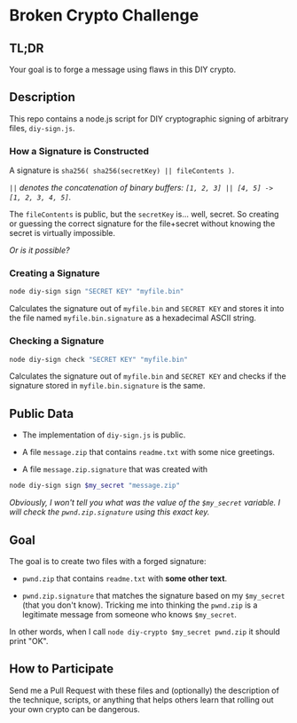 # Broken Crypto Challenge

## TL;DR

Your goal is to forge a message using flaws in this DIY crypto.

## Description

This repo contains a node.js script for DIY cryptographic signing of arbitrary files, `diy-sign.js`.

### How a Signature is Constructed

A signature is `sha256( sha256(secretKey) || fileContents )`.

_`||` denotes the concatenation of binary buffers: `[1, 2, 3] || [4, 5] -> [1, 2, 3, 4, 5]`._

The `fileContents` is public, but the `secretKey` is... well, secret. So creating or guessing the correct signature for the file+secret without knowing the secret is virtually impossible.

*Or is it possible?*

### Creating a Signature

```sh
node diy-sign sign "SECRET KEY" "myfile.bin"
```

Calculates the signature out of `myfile.bin` and `SECRET KEY` and stores it into the file named `myfile.bin.signature` as a hexadecimal ASCII string.

### Checking a Signature

```sh
node diy-sign check "SECRET KEY" "myfile.bin"
```

Calculates the signature out of `myfile.bin` and `SECRET KEY` and checks if the signature stored in `myfile.bin.signature` is the same.

## Public Data

- The implementation of `diy-sign.js` is public.

- A file `message.zip` that contains `readme.txt` with some nice greetings.

- A file `message.zip.signature` that was created with

```sh
node diy-sign sign $my_secret "message.zip"
```

_Obviously, I won't tell you what was the value of the `$my_secret` variable. I will check the `pwnd.zip.signature` using this exact key._

## Goal

The goal is to create two files with a forged signature:

- `pwnd.zip` that contains `readme.txt` with **some other text**.

- `pwnd.zip.signature` that matches the signature based on my `$my_secret` (that you don't know). Tricking me into thinking the `pwnd.zip` is a legitimate message from someone who knows `$my_secret`.

In other words, when I call `node diy-crypto $my_secret pwnd.zip` it should print "OK".

## How to Participate

Send me a Pull Request with these files and (optionally) the description of the technique, scripts, or anything that helps others learn that rolling out your own crypto can be dangerous.
